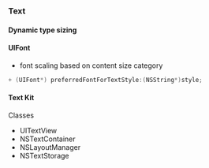 ### Text

#### Dynamic type sizing 

#### UIFont 

* font scaling based on content size category 
```objective-c
+ (UIFont*) preferredFontForTextStyle:(NSString*)style;
```


#### Text Kit 

Classes 

* UITextView
* NSTextContainer 
* NSLayoutManager
* NSTextStorage 
